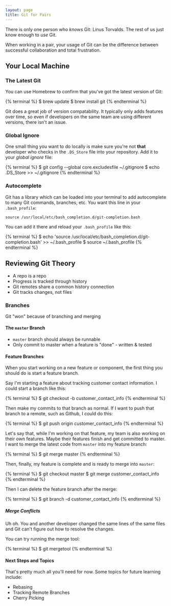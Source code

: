 ```yaml
---
layout: page
title: Git for Pairs
---
```


There is only one person who *knows* Git: Linus Torvalds. The rest of us just know enough to *use* Git.

When working in a pair, your usage of Git can be the difference between successful collaboration and total frustration.

## Your Local Machine

### The Latest Git

You can use Homebrew to confirm that you've got the latest version of Git:

{% terminal %}
$ brew update
$ brew install git
{% endterminal %}

Git does a great job of version compatability. It typically only adds features over time, so even if developers on the same team are using different versions, there isn't an issue.

### Global Ignore

One small thing you want to do locally is make sure you're not **that** developer who checks in the `.DS_Store` file into your repository. Add it to your _global ignore_ file:

{% terminal %}
$ git config --global core.excludesfile ~/.gitignore
$ echo .DS_Store >> ~/.gitignore
{% endterminal %}

### Autocomplete

Git has a library which can be loaded into your terminal to add autocomplete to many Git commands, branches, etc. You want this line in your `.bash_profile`:

```
source /usr/local/etc/bash_completion.d/git-completion.bash
```

You can add it there and reload your `.bash_profile` like this:

{% terminal %}
$ echo 'source /usr/local/etc/bash_completion.d/git-completion.bash' >> ~/.bash_profile
$ source ~/.bash_profile
{% endterminal %}

## Reviewing Git Theory

* A repo is a repo
* Progress is tracked through history
* Git remotes share a common history connection
* Git tracks changes, not files

### Branches

Git "won" because of branching and merging

#### The `master` Branch

* `master` branch should always be runnable
* Only commit to master when a feature is "done" - written & tested

#### Feature Branches

When you start working on a new feature or component, the first thing you should do is start a feature branch.

Say I'm starting a feature about tracking customer contact information. I could start a branch like this:

{% terminal %}
$ git checkout -b customer_contact_info
{% endterminal %}

Then make my commits to that branch as normal. If I want to push that branch to a remote, such as Github, I could do this:

{% terminal %}
$ git push origin customer_contact_info
{% endterminal %}

Let's say that, while I'm working on that feature, my team is also working on their own features. Maybe their features finish and get committed to master. I want to merge the latest code from `master` into my feature branch:

{% terminal %}
$ git merge master
{% endterminal %}

Then, finally, my feature is complete and is ready to merge into `master`:

{% terminal %}
$ git checkout master
$ git merge customer_contact_info
{% endterminal %}

Then I can delete the feature branch after the merge:

{% terminal %}
$ git branch -d customer_contact_info
{% endterminal %}

##### Merge Conflicts

Uh oh. You and another developer changed the same lines of the same files and Git can't figure out how to resolve the changes.

You can try running the merge tool:

{% terminal %}
$ git mergetool
{% endterminal %}

#### Next Steps and Topics

That's pretty much all you'll need for now. Some topics for future learning include:

* Rebasing
* Tracking Remote Branches
* Cherry Picking
